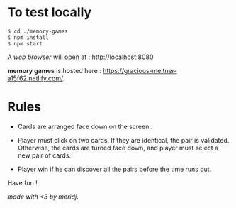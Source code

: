 # To test locally

```
$ cd ./memory-games
$ npm install
$ npm start
```

A _web browser_ will open at : http://localhost:8080

**memory games** is hosted here : https://gracious-meitner-a15f62.netlify.com/.

# Rules

* Cards are arranged face down on the screen..

* Player must click on two cards. If they are identical, the pair is validated. Otherwise, the cards are turned face down, and player must select a new pair of cards.

* Player win if he can discover all the pairs before the time runs out.


Have fun !

_made with <3 by meridj_.
